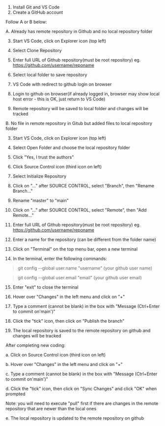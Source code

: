 1. Install Git and VS Code
2. Create a GitHub account

Follow A or B below:

A. Already has remote repository in Github and no local repository folder

3. Start VS Code, click on Explorer icon (top left)

4. Select Clone Repository

5. Enter full URL of Github repository(must be root repository) eg. https://github.com/username/reponame

6. Select local folder to save repository

7. VS Code with redirect to github login on browser

8. Login to github on browser(if already logged in, browser may show local host error - this is OK, just return to VS Code)

9. Remote repository will be saved to local folder and changes will be tracked



B. No file in remote repository in Gitub but added files to local repository folder

3. Start VS Code, click on Explorer icon (top left)

4. Select Open Folder and choose the local repository folder

5. Click "Yes, I trust the authors"

6. Click Source Control icon (third icon on left)

7. Select Initialize Repository

8. Click on "..." after SOURCE CONTROL, select "Branch", then "Rename Branch..."

9. Rename "master" to "main"

10. Click on "..." after SOURCE CONTROL, select "Remote", then "Add Remote..."

11. Enter full URL of Github repository(must be root repository) eg. https://github.com/username/reponame

12. Enter a name for the repository (can be different from the folder name)

13. Click on "Terminal" on the top menu bar, open a new terminal

14. In the terminal, enter the following commands:

> git config --global user.name "username" (your github user name)

> git config --global user.email "email" (your github user email)

15. Enter "exit" to close the terminal

16. Hover over "Changes" in the left menu and click on "+"

17. Type a comment (cannot be blank) in the box with "Message (Ctrl+Enter to commit on'main')"

18. Click the "tick" icon, then click on "Publish the branch"

19. The local repository is saved to the remote repository on github and changes will be tracked


After completing new coding:

a. Click on Source Control icon (third icon on left)

b. Hover over "Changes" in the left menu and click on "+"

c. Type a comment (cannot be blank) in the box with "Message (Ctrl+Enter to commit on'main')"

d. Click the "tick" icon, then click on "Sync Changes" and click "OK" when prompted

Note: you will need to execute "pull" first if there are changes in the remote repository that are newer than the local ones

e. The local repository is updated to the remote repository on github
